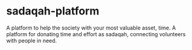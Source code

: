 # sadaqah-platform
A platform to help the society with your most valuable asset, time. A platform for donating time and effort as sadaqah, connecting volunteers with people in need.
